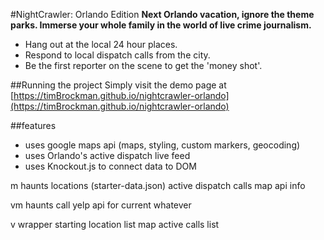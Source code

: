
#NightCrawler: Orlando Edition
   __Next Orlando vacation, ignore the theme parks.
   Immerse your whole family in the world of live crime journalism.__

  - Hang out at the local 24 hour places.
  - Respond to local dispatch calls from the city.
  - Be the first reporter on the scene to get the 'money shot'.

##Running the project
  Simply visit the demo page at [https://timBrockman.github.io/nightcrawler-orlando](https://timBrockman.github.io/nightcrawler-orlando)

##features
  - uses google maps api (maps, styling, custom markers, geocoding)
  - uses Orlando's active dispatch live feed
  - uses Knockout.js to connect data to DOM

m
haunts locations (starter-data.json)
active dispatch calls
map api info

vm
haunts call yelp api for current whatever

v
wrapper
starting location list
map
active calls list
